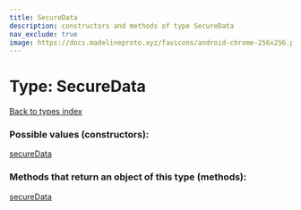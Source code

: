 ```yaml
---
title: SecureData
description: constructors and methods of type SecureData
nav_exclude: true
image: https://docs.madelineproto.xyz/favicons/android-chrome-256x256.png
---
```

# Type: SecureData
[Back to types index](index.md)



### Possible values (constructors):

[secureData](../constructors/secureData.md)  



### Methods that return an object of this type (methods):



[secureData](../constructors/secureData.md)  

